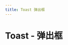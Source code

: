 ```yaml
---
title: Toast 弹出框
---
```


# Toast - 弹出框

<ClientOnly>
<toast-demo-1></toast-demo-1>
<toast-demo-2></toast-demo-2>
</ClientOnly>